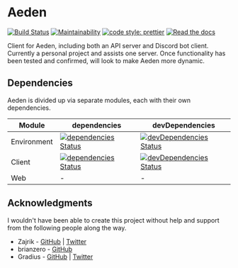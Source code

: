 # Aeden
[![Build Status](https://travis-ci.org/kata-codes/Aeden.svg?branch=master)](https://travis-ci.org/kata-codes/Aeden) [![Maintainability](https://api.codeclimate.com/v1/badges/2ae53bc5211fa6922146/maintainability)](https://codeclimate.com/github/kata-codes/Aeden/maintainability) [![code style: prettier](https://img.shields.io/badge/code_style-prettier-ff69b4.svg)](https://github.com/prettier/prettier) [![Read the docs](https://img.shields.io/badge/read%20the-docs-428bca.svg)](https://kata-codes.github.io/Aeden/)

Client for Aeden, including both an API server and Discord bot client.  Currently a personal project and assists one server.
Once functionality has been tested and confirmed, will look to make Aeden more dynamic.

## Dependencies
Aeden is divided up via separate modules, each with their own dependencies.

|Module|dependencies|devDependencies|
|---|---|---|
|Environment|[![dependencies Status](https://david-dm.org/kata-codes/aeden/status.svg)](https://david-dm.org/kata-codes/aeden)|[![devDependencies Status](https://david-dm.org/kata-codes/aeden/dev-status.svg)](https://david-dm.org/kata-codes/aeden?type=dev)|||
|Client|[![dependencies Status](https://david-dm.org/kata-codes/aeden/status.svg?path=client)](https://david-dm.org/kata-codes/aeden?path=client)|[![devDependencies Status](https://david-dm.org/kata-codes/aeden/dev-status.svg?path=client)](https://david-dm.org/kata-codes/aeden?path=client&type=dev)||
|Web|-|-|

## Acknowledgments
I wouldn't have been able to create this project without help and support from the following people along the way.

* Zajrik - [GitHub](https://github.com/zajrik) | [Twitter](https://twitter.com/zajrik)
* brianzero - [GitHub](https://github.com/brianzero)
* Gradius - [GitHub](https://github.com/gradiuscypher) | [Twitter](https://twitter.com/0xgradius)
